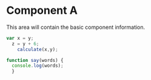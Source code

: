 # Component A

This area will contain the basic component information.

```javascript
var x = y;
  z = y + 6;
    calculate(x,y);

function say(words) {
  console.log(words);
  }
```
